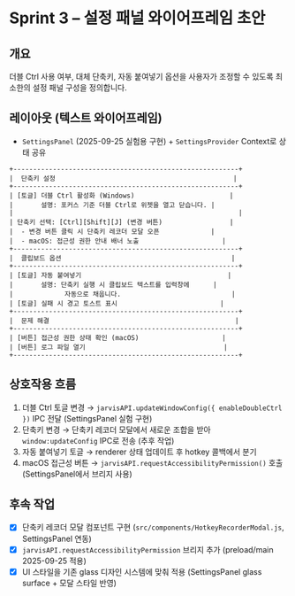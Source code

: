 # Sprint 3 – 설정 패널 와이어프레임 초안

## 개요
더블 Ctrl 사용 여부, 대체 단축키, 자동 붙여넣기 옵션을 사용자가 조정할 수 있도록 최소한의 설정 패널 구성을 정의합니다.

## 레이아웃 (텍스트 와이어프레임)
- `SettingsPanel` (2025-09-25 실험용 구현) + `SettingsProvider` Context로 상태 공유
```
+---------------------------------------------------------+
|  단축키 설정                                             |
+---------------------------------------------------------+
| [토글] 더블 Ctrl 활성화 (Windows)                        |
|       설명: 포커스 기준 더블 Ctrl로 위젯을 열고 닫습니다. |
|                                                         |
| 단축키 선택: [Ctrl][Shift][J] (변경 버튼)                 |
|  - 변경 버튼 클릭 시 단축키 레코더 모달 오픈             |
|  - macOS: 접근성 권한 안내 배너 노출                     |
+---------------------------------------------------------+
|  클립보드 옵션                                           |
+---------------------------------------------------------+
| [토글] 자동 붙여넣기                                     |
|       설명: 단축키 실행 시 클립보드 텍스트를 입력창에      |
|             자동으로 채웁니다.                            |
| [토글] 실패 시 경고 토스트 표시                          |
+---------------------------------------------------------+
|  문제 해결                                               |
+---------------------------------------------------------+
| [버튼] 접근성 권한 상태 확인 (macOS)                     |
| [버튼] 로그 파일 열기                                   |
+---------------------------------------------------------+
```

## 상호작용 흐름
1. 더블 Ctrl 토글 변경 → `jarvisAPI.updateWindowConfig({ enableDoubleCtrl })` IPC 전달 (SettingsPanel 실험 구현)
2. 단축키 변경 → 단축키 레코더 모달에서 새로운 조합을 받아 `window:updateConfig` IPC로 전송 (추후 작업)
3. 자동 붙여넣기 토글 → renderer 상태 업데이트 후 hotkey 콜백에서 분기
4. macOS 접근성 버튼 → `jarvisAPI.requestAccessibilityPermission()` 호출 (SettingsPanel에서 브리지 사용)

## 후속 작업
- [x] 단축키 레코더 모달 컴포넌트 구현 (`src/components/HotkeyRecorderModal.js`, SettingsPanel 연동)
- [x] `jarvisAPI.requestAccessibilityPermission` 브리지 추가 (preload/main 2025-09-25 적용)
- [x] UI 스타일을 기존 glass 디자인 시스템에 맞춰 적용 (SettingsPanel glass surface + 모달 스타일 반영)
